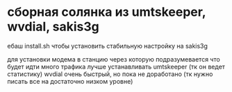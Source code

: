 # сборная солянка из umtskeeper, wvdial, sakis3g
ебаш install.sh чтобы установить стабильную настройку на sakis3g

для установки модема в станцию через которую подразумевается что будет идти много трафика лучше устанавливать umtskeeper (тк он ведет статистику)
wvdial очень быстрый, но пока не доработано (тк нужно писать все на достаточно низком уровне)
